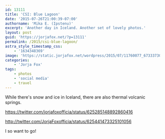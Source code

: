 ```yaml
---
id: 13111
title: 'CSI: Blue Lagoon'
date: '2015-07-26T21:00:39-07:00'
authorname: 'Mika E. (Ipstenu)'
excerpt: 'Another day in Iceland. Another set of lovely photos.'
layout: post
guid: 'https://jorjafox.net/?p=13111'
permalink: /2015/csi-blue-lagoon/
astra_style_timestamp_css:
    - '1634348369'
image: 'https://static.jorjafox.net/wordpress/2015/07/11760077_673337309467645_786389148541459081_n.jpg'
categories:
    - 'Jorja Fox'
tags:
    - photos
    - 'social media'
    - travel
---
```


While there's snow and ice in Iceland, there are also thermal volcanic springs.

https://twitter.com/jorjafoxofficia/status/625285148892860416

http://twitter.com/JorjaFoxofficia/status/625441473325101056

I so want to go!
